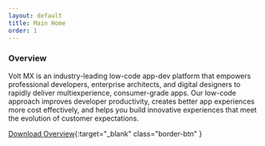 ```yaml
---
layout: default
title: Main Home
order: 1
---
```

### Overview
Volt MX is an industry-leading low-code app-dev platform that empowers professional developers, enterprise architects, and digital designers to rapidly deliver multiexperience, consumer-grade apps. Our low-code approach improves developer productivity, creates better app experiences more cost effectively, and helps you build innovative experiences that meet the evolution of customer expectations.

[Download Overview](https://www.hcltechsw.com/wps/wcm/connect/ef2ace87-7154-4ed3-9168-fb6417dcf38f/HCL_HCL_VoltMX_2-pager_Overview.pdf?MOD=AJPERES&CONVERT_TO=url&CACHEID=ROOTWORKSPACE-ef2ace87-7154-4ed3-9168-fb6417dcf38f-nvu0uS ){:target="_blank" class="border-btn" }